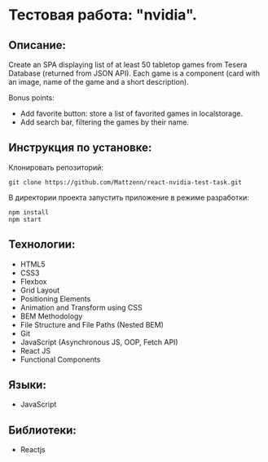 
# Тестовая работа: "nvidia".

## Описание:

Сreate an SPA displaying list of at least 50 tabletop games from Tesera Database (returned from JSON API).
Each game is a component (card with an image, name of the game and a short description).

Bonus points:

* Add favorite button: store a list of favorited games in localstorage.
* Add search bar, filtering the games by their name.

## Инструкция по установке:

Клонировать репозиторий:

`
git clone https://github.com/Mattzenn/react-nvidia-test-task.git
`

В директории проекта запустить приложение в режиме разработки:

```
npm install
npm start
```


## Технологии:

* HTML5 
* CSS3 
* Flexbox
* Grid Layout
* Positioning Elements
* Animation and Transform using CSS
* BEM Methodology
* File Structure and File Paths (Nested BEM)
* Git
* JavaScript (Asynchronous JS, OOP, Fetch API)
* React JS
* Functional Components

## Языки:

* JavaScript

## Библиотеки:

* Reactjs